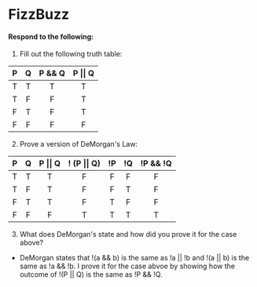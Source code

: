 # FizzBuzz
#### Respond to the following:

1. Fill out the following truth table:

| P  | Q  | P && Q | P \|\| Q |
|:--:|:--:|:------:|:--------:|
| T  | T  |   T    |    T     |
| T  | F  |   F    |    T     |
| F  | T  |   F    |    T     |
| F  | F  |   F    |    F     |


2. Prove a version of DeMorgan's Law:

| P  | Q  | P \|\| Q | ! (P \|\| Q) | !P | !Q | !P && !Q |
|:--:|:--:|:--------:|:------------:|:--:|:--:|:--------:|
| T  | T  |    T     |       F      |  F |  F |     F    |
| T  | F  |    T     |       F      |  F |  T |     F    |
| F  | T  |    T     |       F      |  T |  F |     F    |
| F  | F  |    F     |       T      |  T |  T |     T    |

3. What does DeMorgan's state and how did you prove it for the case above?
  *  DeMorgan states that !(a && b) is the same as !a || !b and !(a || b) is the same as !a && !b. I prove it for the case abvoe by showing how the outcome of !(P || Q) is the same as !P && !Q.
